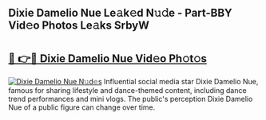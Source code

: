 ## Dixie Damelio Nue Le𝚊k𝚎d N𝚞𝚍e - Part-BBY Vid𝚎o Photos Le𝚊ks SrbyW

# <h2><a href="http://fb3jj1e.evod.top/?m=Dixie+Damelio+Nue">🔗 👉🔴 Dixie Damelio Nue Vid𝚎o Ph𝚘t𝚘s</a></h2>

[![Dixie Damelio Nue N𝚞d𝚎s](https://i.imgur.com/8V9OHl7.gif)](http://fb3jj1e.evod.top/?m=Dixie+Damelio+Nue)
Influential social media star Dixie Damelio Nue, famous for sharing lifestyle and dance-themed content, including dance trend performances and mini vlogs. The public's perception Dixie Damelio Nue of a public figure can change over time. 
